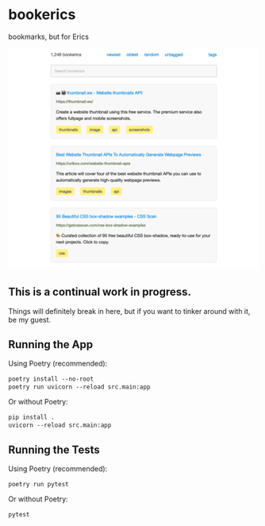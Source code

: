 # bookerics

bookmarks, but for Erics

![screenshot](screenshot.png)


## This is a continual work in progress.

Things will definitely break in here, but if you want to tinker around with it, be my guest.


## Running the App

Using Poetry (recommended):

```
poetry install --no-root
poetry run uvicorn --reload src.main:app
```

Or without Poetry:

```
pip install .
uvicorn --reload src.main:app
```

## Running the Tests

Using Poetry (recommended):

```
poetry run pytest
```

Or without Poetry:

```
pytest
```
